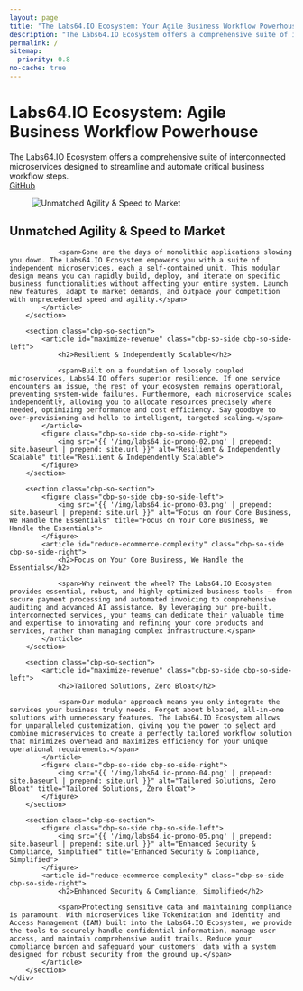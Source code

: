 ```yaml
---
layout: page
title: "The Labs64.IO Ecosystem: Your Agile Business Workflow Powerhouse"
description: "The Labs64.IO Ecosystem offers a comprehensive suite of interconnected microservices designed to streamline and automate critical business workflow steps"
permalink: /
sitemap:
  priority: 0.8
no-cache: true
---
```

<div class="row NL_main_banner">
    <div class="col-md-8 col-md-offset-2 NL_about">
        <h1>Labs64.IO Ecosystem: Agile Business Workflow Powerhouse</h1>
        <span>The Labs64.IO Ecosystem offers a comprehensive suite of interconnected microservices designed to streamline and automate critical business workflow steps.</span>
        <div class="row">
            <div id="contact" class="col-md-4 col-md-offset-4">
                <a href="https://github.com/topics/labs64-io"
                   class="NL_button button_main NL_light_btn" role="button"><i class="fa fa-eye"></i>GitHub</a>
            </div>
        </div>
    </div>
</div>

<div class="row">
    <div id="cbp-so-scroller" class="cbp-so-scroller NL_intro">
        <section class="cbp-so-section">
            <figure class="cbp-so-side cbp-so-side-left">
                <img src="{{ '/img/labs64.io-promo-01.png' | prepend: site.baseurl | prepend: site.url }}" alt="Unmatched Agility & Speed to Market" title="Unmatched Agility & Speed to Market">
            </figure>
            <article id="simplify-license-activation" class="cbp-so-side cbp-so-side-right">
                <h2>Unmatched Agility & Speed to Market</h2>

                <span>Gone are the days of monolithic applications slowing you down. The Labs64.IO Ecosystem empowers you with a suite of independent microservices, each a self-contained unit. This modular design means you can rapidly build, deploy, and iterate on specific business functionalities without affecting your entire system. Launch new features, adapt to market demands, and outpace your competition with unprecedented speed and agility.</span>
            </article>
        </section>

        <section class="cbp-so-section">
            <article id="maximize-revenue" class="cbp-so-side cbp-so-side-left">
                <h2>Resilient & Independently Scalable</h2>

                <span>Built on a foundation of loosely coupled microservices, Labs64.IO offers superior resilience. If one service encounters an issue, the rest of your ecosystem remains operational, preventing system-wide failures. Furthermore, each microservice scales independently, allowing you to allocate resources precisely where needed, optimizing performance and cost efficiency. Say goodbye to over-provisioning and hello to intelligent, targeted scaling.</span>
            </article>
            <figure class="cbp-so-side cbp-so-side-right">
                <img src="{{ '/img/labs64.io-promo-02.png' | prepend: site.baseurl | prepend: site.url }}" alt="Resilient & Independently Scalable" title="Resilient & Independently Scalable">
            </figure>
        </section>

        <section class="cbp-so-section">
            <figure class="cbp-so-side cbp-so-side-left">
                <img src="{{ '/img/labs64.io-promo-03.png' | prepend: site.baseurl | prepend: site.url }}" alt="Focus on Your Core Business, We Handle the Essentials" title="Focus on Your Core Business, We Handle the Essentials">
            </figure>
            <article id="reduce-ecommerce-complexity" class="cbp-so-side cbp-so-side-right">
                <h2>Focus on Your Core Business, We Handle the Essentials</h2>

                <span>Why reinvent the wheel? The Labs64.IO Ecosystem provides essential, robust, and highly optimized business tools – from secure payment processing and automated invoicing to comprehensive auditing and advanced AI assistance. By leveraging our pre-built, interconnected services, your teams can dedicate their valuable time and expertise to innovating and refining your core products and services, rather than managing complex infrastructure.</span>
            </article>
        </section>

        <section class="cbp-so-section">
            <article id="maximize-revenue" class="cbp-so-side cbp-so-side-left">
                <h2>Tailored Solutions, Zero Bloat</h2>

                <span>Our modular approach means you only integrate the services your business truly needs. Forget about bloated, all-in-one solutions with unnecessary features. The Labs64.IO Ecosystem allows for unparalleled customization, giving you the power to select and combine microservices to create a perfectly tailored workflow solution that minimizes overhead and maximizes efficiency for your unique operational requirements.</span>
            </article>
            <figure class="cbp-so-side cbp-so-side-right">
                <img src="{{ '/img/labs64.io-promo-04.png' | prepend: site.baseurl | prepend: site.url }}" alt="Tailored Solutions, Zero Bloat" title="Tailored Solutions, Zero Bloat">
            </figure>
        </section>

        <section class="cbp-so-section">
            <figure class="cbp-so-side cbp-so-side-left">
                <img src="{{ '/img/labs64.io-promo-05.png' | prepend: site.baseurl | prepend: site.url }}" alt="Enhanced Security & Compliance, Simplified" title="Enhanced Security & Compliance, Simplified">
            </figure>
            <article id="reduce-ecommerce-complexity" class="cbp-so-side cbp-so-side-right">
                <h2>Enhanced Security & Compliance, Simplified</h2>

                <span>Protecting sensitive data and maintaining compliance is paramount. With microservices like Tokenization and Identity and Access Management (IAM) built into the Labs64.IO Ecosystem, we provide the tools to securely handle confidential information, manage user access, and maintain comprehensive audit trails. Reduce your compliance burden and safeguard your customers' data with a system designed for robust security from the ground up.</span>
            </article>
        </section>
    </div>
</div>
